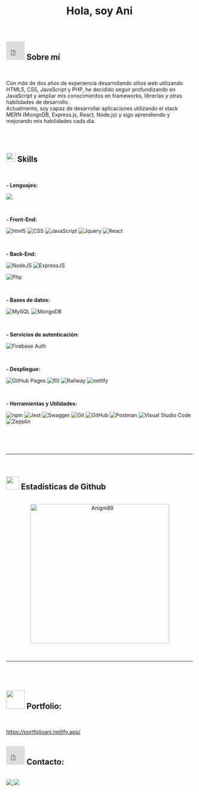 
<h1 align="center"><b>Hola, soy Ani </b></h1>

<br>

	
## <iframe src="https://giphy.com/embed/paTz7UZbPfTZFRYnnB" width="50px" height="50px" style="" frameBorder="0" class="giphy-embed" allowFullScreen></iframe> **Sobre mí**

<br>
<p>Con más de dos años de experiencia desarrollando sitios web utilizando HTML5, CSS, JavaScript y PHP, he decidido seguir profundizando en JavaScript y ampliar mis conocimientos en frameworks, librerías y otras habilidades de desarrollo.
<br>
Actualmente, soy capaz de desarrollar aplicaciones utilizando el stack MERN (MongoDB, Express.js, React, Node.js) y sigo aprendiendo y mejorando mis habilidades cada día. </p>
<br><br>


## <img src="https://media2.giphy.com/media/QssGEmpkyEOhBCb7e1/giphy.gif?cid=ecf05e47a0n3gi1bfqntqmob8g9aid1oyj2wr3ds3mg700bl&rid=giphy.gif" width ="25"><b> Skills</b>
<br>

<div align="left">

  <p><b>- Lenguajes:</b></p>
    <p align="left">
        <img src="https://skillicons.dev/icons?i=js,php" />
    </p>
  <br>   
    
  <p><b>- Front-End:</b></p>
    <p align="left">
        <img src="https://skillicons.dev/icons?i=html" title="html5"/>
        <img src="https://skillicons.dev/icons?i=css" title="CSS" />
        <img src="https://skillicons.dev/icons?i=js" title="JavaScript" />
        <img src="https://skillicons.dev/icons?i=jquery" title="Jquery" />
        <img src="https://skillicons.dev/icons?i=react" title="React" />
    </p>
   
  <br>   
  
  <p><b>- Back-End:</b></p>
    <p align="left">
        <img src="https://skillicons.dev/icons?i=nodejs" title="NodeJS"/>
        <img src="https://skillicons.dev/icons?i=express" title="ExpressJS" />
    </p>
    <p><img src="https://skillicons.dev/icons?i=php" title="Php" /></p> 

  <br>

  <p><b> - Bases de datos:</b></p>
     <p align="left">
        <img src="https://skillicons.dev/icons?i=mysql" title="MySQL"/>
        <img src="https://skillicons.dev/icons?i=mongodb" title="MongoDB" />
    </p>
  <br>
  
  <p><b> - Servicios de autenticación:</b></p>
    <p><img src="https://skillicons.dev/icons?i=firebase" title="Firebase Auth" /></p> 
 
 <br>
    
  <p><b> - Despliegue:</b></p>
     <p align="left">
        <img src="https://camo.githubusercontent.com/30faf3fc6375a0cba1804f49f36410f90008174407a014c6c940a3826239d991/68747470733a2f2f696d672e736869656c64732e696f2f62616467652f47697448756225323050616765732d3332374643373f7374796c653d666c61742d737175617265266c6f676f3d676974687562266c6f676f436f6c6f723d7768697465" title="GitHub Pages" />
        <img src="https://camo.githubusercontent.com/4c6590c569d6b5b3c9cd6e674c80da8d860a6b0827124aeab237188f6d19f2e2/68747470733a2f2f696d672e736869656c64732e696f2f62616467652f4e65746c6966792d3030433742373f7374796c653d666c61742d737175617265266c6f676f3d6e65746c696679266c6f676f436f6c6f723d7768697465" title="fl0"/>
        <img src="https://camo.githubusercontent.com/2caaa12f46ea5731e7886988c71117585967504ca10c66a722da67c6fb8707cf/68747470733a2f2f696d672e736869656c64732e696f2f62616467652f5261696c7761792d3042304430453f7374796c653d666c61742d737175617265266c6f676f3d7261696c776179266c6f676f436f6c6f723d7768697465" title="Railway" />
        <img src="https://camo.githubusercontent.com/4c6590c569d6b5b3c9cd6e674c80da8d860a6b0827124aeab237188f6d19f2e2/68747470733a2f2f696d672e736869656c64732e696f2f62616467652f4e65746c6966792d3030433742373f7374796c653d666c61742d737175617265266c6f676f3d6e65746c696679266c6f676f436f6c6f723d7768697465" title="netlify" />
     </p>
    
  <br>

  <p><b> - Herramientas y Utilidades:</b></p>
     <p align="left">
        <img src="https://skillicons.dev/icons?i=npm" title="npm"/>
        <img src="https://skillicons.dev/icons?i=jest" title="Jest" />
        <img src="https://camo.githubusercontent.com/92e5f6f5cec3a342564f740dabb60e27181ca03a8c1b5b2ac4f3b4a0554e3a79/68747470733a2f2f696d672e736869656c64732e696f2f62616467652f537761676765722d3835454132443f7374796c653d666c61742d737175617265266c6f676f3d73776167676572266c6f676f436f6c6f723d7768697465" title="Swagger" />
        <img src="https://skillicons.dev/icons?i=git" title="Git" />
        <img src="https://skillicons.dev/icons?i=github" title="GitHub" />
        <img src="https://skillicons.dev/icons?i=postman" title="Postman" />
        <img src="https://skillicons.dev/icons?i=vscode" title="Visual Studio Code" />
        <img src="https://aleen42.github.io/badges/src/zeplin.svg" title="Zepplin" />
    </p>
   
  <br>

</div>

<br>
<br>

<hr>
<br>


## <img src="https://media.giphy.com/media/iY8CRBdQXODJSCERIr/giphy.gif" width="35"><b> Estadísticas de Github </b>
<br>

<div align="center">

  <a href="https://github.com/Anigm89/Anigm89">
     <img src="https://github-readme-stats.vercel.app/api/top-langs?username=Anigm89&show_icons=true&locale=en&layout=compact&line_height=20&title_color=7A7ADB&icon_color=2234AE&text_color=D3D3D3&bg_color=0,000000,130F40" width="375"  alt="Anigm89"/>
  </a>
</div>

<br>
<br>

<hr>
<br>
<br>

## <img src="https://giphy.com/embed/8m4gPv1UFz1jmiCtKd" width="50px" height="50px"/> <b> Portfolio:</b>

<br>

<a href="https://portfolioani.netlify.app/"> https://portfolioani.netlify.app/ </a>


## <iframe src="https://giphy.com/embed/aGxlZS95wjiSy7l5Zs" width="50" height="50" style="" frameBorder="0" class="giphy-embed" allowFullScreen></iframe><b> Contacto:</b>
<br>
<div align='left'>
  <a href="https://www.linkedin.com/in/aniana-gonzalez-moreno/" target="_blank">
    <img src="https://skillicons.dev/icons?i=linkedin" />
  </a>
  <a href="mailto:anigm89@gmail.com">
    <img src="https://skillicons.dev/icons?i=gmail" />
  </a>

</div>


